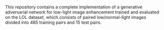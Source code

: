 
This repository contains a complete implementation of a generative adversarial network for low-light image enhancement trained and evaluated on the LOL dataset, which consists of paired low/normal-light images divided into 485 training pairs and 15 test pairs.
